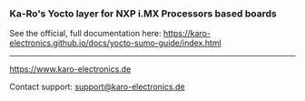 ### Ka-Ro's Yocto layer for NXP i.MX Processors based boards ###

See the official, full documentation here: https://karo-electronics.github.io/docs/yocto-sumo-guide/index.html


---
https://www.karo-electronics.de

Contact support: support@karo-electronics.de
